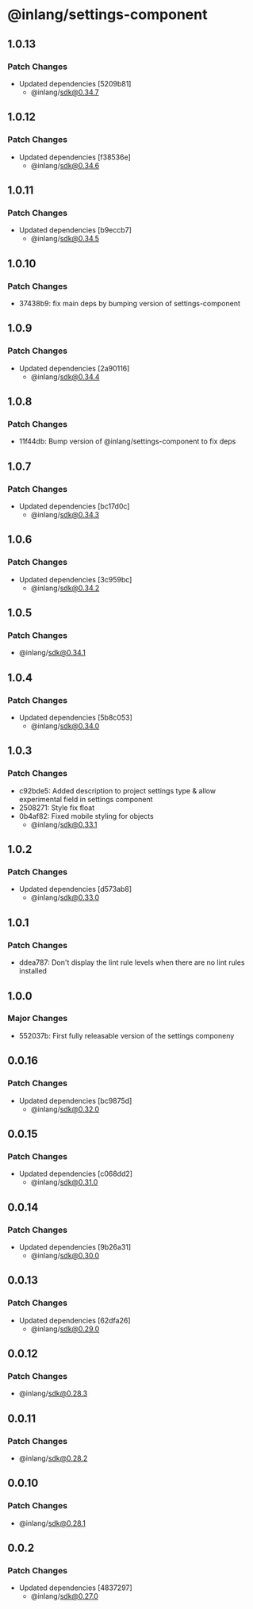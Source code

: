 # @inlang/settings-component

## 1.0.13

### Patch Changes

- Updated dependencies [5209b81]
  - @inlang/sdk@0.34.7

## 1.0.12

### Patch Changes

- Updated dependencies [f38536e]
  - @inlang/sdk@0.34.6

## 1.0.11

### Patch Changes

- Updated dependencies [b9eccb7]
  - @inlang/sdk@0.34.5

## 1.0.10

### Patch Changes

- 37438b9: fix main deps by bumping version of settings-component

## 1.0.9

### Patch Changes

- Updated dependencies [2a90116]
  - @inlang/sdk@0.34.4

## 1.0.8

### Patch Changes

- 11f44db: Bump version of @inlang/settings-component to fix deps

## 1.0.7

### Patch Changes

- Updated dependencies [bc17d0c]
  - @inlang/sdk@0.34.3

## 1.0.6

### Patch Changes

- Updated dependencies [3c959bc]
  - @inlang/sdk@0.34.2

## 1.0.5

### Patch Changes

- @inlang/sdk@0.34.1

## 1.0.4

### Patch Changes

- Updated dependencies [5b8c053]
  - @inlang/sdk@0.34.0

## 1.0.3

### Patch Changes

- c92bde5: Added description to project settings type & allow experimental field in settings component
- 2508271: Style fix float
- 0b4af82: Fixed mobile styling for objects
  - @inlang/sdk@0.33.1

## 1.0.2

### Patch Changes

- Updated dependencies [d573ab8]
  - @inlang/sdk@0.33.0

## 1.0.1

### Patch Changes

- ddea787: Don't display the lint rule levels when there are no lint rules installed

## 1.0.0

### Major Changes

- 552037b: First fully releasable version of the settings componeny

## 0.0.16

### Patch Changes

- Updated dependencies [bc9875d]
  - @inlang/sdk@0.32.0

## 0.0.15

### Patch Changes

- Updated dependencies [c068dd2]
  - @inlang/sdk@0.31.0

## 0.0.14

### Patch Changes

- Updated dependencies [9b26a31]
  - @inlang/sdk@0.30.0

## 0.0.13

### Patch Changes

- Updated dependencies [62dfa26]
  - @inlang/sdk@0.29.0

## 0.0.12

### Patch Changes

- @inlang/sdk@0.28.3

## 0.0.11

### Patch Changes

- @inlang/sdk@0.28.2

## 0.0.10

### Patch Changes

- @inlang/sdk@0.28.1

## 0.0.2

### Patch Changes

- Updated dependencies [4837297]
  - @inlang/sdk@0.27.0
